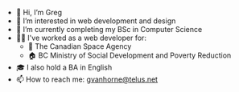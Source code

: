 - 👋 Hi, I’m Greg
- 👀 I’m interested in web development and design
- 🌱 I’m currently completing my BSc in Computer Science
- 👨‍💼 I've worked as a web developer for:
  - 🚀 The Canadian Space Agency
  - 🏠 BC Ministry of Social Development and Poverty Reduction
- 🎓 I also hold a BA in English
- 📫 How to reach me: gvanhorne@telus.net
